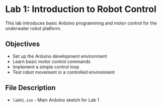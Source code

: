 # Lab 1: Introduction to Robot Control

This lab introduces basic Arduino programming and motor control for the underwater robot platform.

## Objectives

- Set up the Arduino development environment
- Learn basic motor control commands
- Implement a simple control loop
- Test robot movement in a controlled environment

## File Description

- `lab01.ino` - Main Arduino sketch for Lab 1

